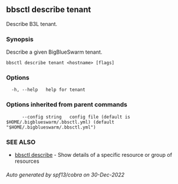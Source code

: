 ## bbsctl describe tenant

Describe B3L tenant.

### Synopsis

Describe a given BigBlueSwarm tenant.

```
bbsctl describe tenant <hostname> [flags]
```

### Options

```
  -h, --help   help for tenant
```

### Options inherited from parent commands

```
      --config string   config file (default is $HOME/.bigblueswarm/.bbsctl.yml) (default "$HOME/.bigblueswarm/.bbsctl.yml")
```

### SEE ALSO

* [bbsctl describe](bbsctl_describe.md)	 - Show details of a specific resource or group of resources

###### Auto generated by spf13/cobra on 30-Dec-2022
